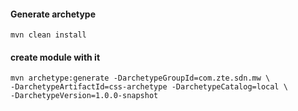 #### Generate archetype
```
mvn clean install
```

#### create module with it
```
mvn archetype:generate -DarchetypeGroupId=com.zte.sdn.mw \
-DarchetypeArtifactId=css-archetype -DarchetypeCatalog=local \
-DarchetypeVersion=1.0.0-snapshot

```